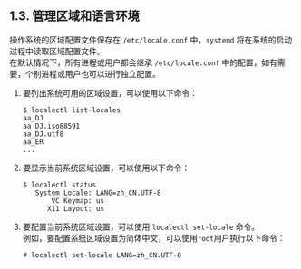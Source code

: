 ## 1.3. 管理区域和语言环境

操作系统的区域配置文件保存在 `/etc/locale.conf` 中，`systemd` 将在系统的启动过程中读取区域配置文件。  
在默认情况下，所有进程或用户都会继承 `/etc/locale.conf` 中的配置，如有需要，个别进程或用户也可以进行独立配置。

1. 要列出系统可用的区域设置，可以使用以下命令：  
   ```
   $ localectl list-locales
   aa_DJ
   aa_DJ.iso88591
   aa_DJ.utf8
   aa_ER
   ...
   ```

2. 要显示当前系统区域设置，可以使用以下命令：  
   ```
   $ localectl status
      System Locale: LANG=zh_CN.UTF-8
          VC Keymap: us
         X11 Layout: us
   ```

3. 要配置当前系统区域设置，可以使用 `localectl set-locale`  命令。  
   例如，要配置系统区域设置为简体中文，可以使用`root`用户执行以下命令：
   
   ```
   # localectl set-locale LANG=zh_CN.UTF-8
   ```
   
   